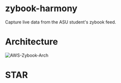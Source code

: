 # zybook-harmony
Capture live data from the ASU student's zybook feed. 

# Architecture
![AWS-Zybook-Arch](https://github.com/mrunalmania/zybook-harmony/assets/92011740/774aaa7f-b364-49d0-8050-f807e6cb382c)


# STAR
